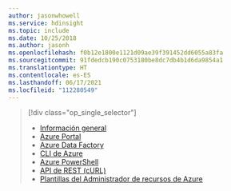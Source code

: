 ```yaml
---
author: jasonwhowell
ms.service: hdinsight
ms.topic: include
ms.date: 10/25/2018
ms.author: jasonh
ms.openlocfilehash: f0b12e1800e1121d09ae39f391452dd6055a83fa
ms.sourcegitcommit: 91fdedcb190c0753180be8dc7db4b1d6da9854a1
ms.translationtype: HT
ms.contentlocale: es-ES
ms.lasthandoff: 06/17/2021
ms.locfileid: "112280549"
---
```

> [!div class="op_single_selector"]
> * [Información general](../hdinsight-hadoop-provision-linux-clusters.md)
> * [Azure Portal](../hdinsight-hadoop-create-linux-clusters-portal.md)
> * [Azure Data Factory](../hdinsight-hadoop-create-linux-clusters-adf.md)
> * [CLI de Azure](../hdinsight-hadoop-create-linux-clusters-azure-cli.md)
> * [Azure PowerShell](../hdinsight-hadoop-create-linux-clusters-azure-powershell.md)
> * [API de REST (cURL)](../hdinsight-hadoop-create-linux-clusters-curl-rest.md)
> * [Plantillas del Administrador de recursos de Azure](../hdinsight-hadoop-create-linux-clusters-arm-templates.md)
> 
> 

